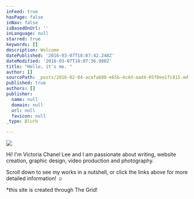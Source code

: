 ```yaml
---
inFeed: true
hasPage: false
inNav: false
isBasedOnUrl: ''
inLanguage: null
starred: true
keywords: []
description: Welcome
datePublished: '2016-03-07T18:07:42.248Z'
dateModified: '2016-03-07T18:07:36.980Z'
title: "Hello, it's me. "
author: []
sourcePath: _posts/2016-02-04-acafa600-e65b-4c4d-aad4-05f0ee1fc815.md
published: true
authors: []
publisher:
  name: null
  domain: null
  url: null
  favicon: null
_type: Blurb

---
```

![](https://s3-us-west-2.amazonaws.com/the-grid-img/p/9261e888676be5fc921d2bf468a17a256404b7dd.jpg)

Hi! I'm Victoria Chanel Lee and I am passionate about writing, website creation, graphic design, video production and photography.

Scroll down to see my works in a nutshell, or click the links above for more detailed information! ☺

\*this site is created through The Grid!